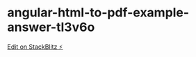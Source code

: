 # angular-html-to-pdf-example-answer-tl3v6o

[Edit on StackBlitz ⚡️](https://stackblitz.com/edit/angular-html-to-pdf-example-answer-tl3v6o)
